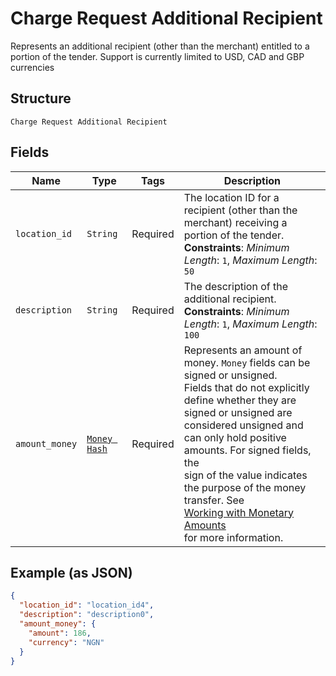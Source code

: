 
# Charge Request Additional Recipient

Represents an additional recipient (other than the merchant) entitled to a portion of the tender.
Support is currently limited to USD, CAD and GBP currencies

## Structure

`Charge Request Additional Recipient`

## Fields

| Name | Type | Tags | Description |
|  --- | --- | --- | --- |
| `location_id` | `String` | Required | The location ID for a recipient (other than the merchant) receiving a portion of the tender.<br>**Constraints**: *Minimum Length*: `1`, *Maximum Length*: `50` |
| `description` | `String` | Required | The description of the additional recipient.<br>**Constraints**: *Minimum Length*: `1`, *Maximum Length*: `100` |
| `amount_money` | [`Money Hash`](../../doc/models/money.md) | Required | Represents an amount of money. `Money` fields can be signed or unsigned.<br>Fields that do not explicitly define whether they are signed or unsigned are<br>considered unsigned and can only hold positive amounts. For signed fields, the<br>sign of the value indicates the purpose of the money transfer. See<br>[Working with Monetary Amounts](../../https://developer.squareup.com/docs/build-basics/working-with-monetary-amounts)<br>for more information. |

## Example (as JSON)

```json
{
  "location_id": "location_id4",
  "description": "description0",
  "amount_money": {
    "amount": 186,
    "currency": "NGN"
  }
}
```

